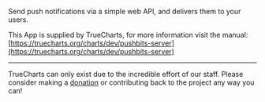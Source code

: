 Send push notifications via a simple web API, and delivers them to your users.

This App is supplied by TrueCharts, for more information visit the manual: [https://truecharts.org/charts/dev/pushbits-server](https://truecharts.org/charts/dev/pushbits-server)

---

TrueCharts can only exist due to the incredible effort of our staff.
Please consider making a [donation](https://truecharts.org/sponsor) or contributing back to the project any way you can!
